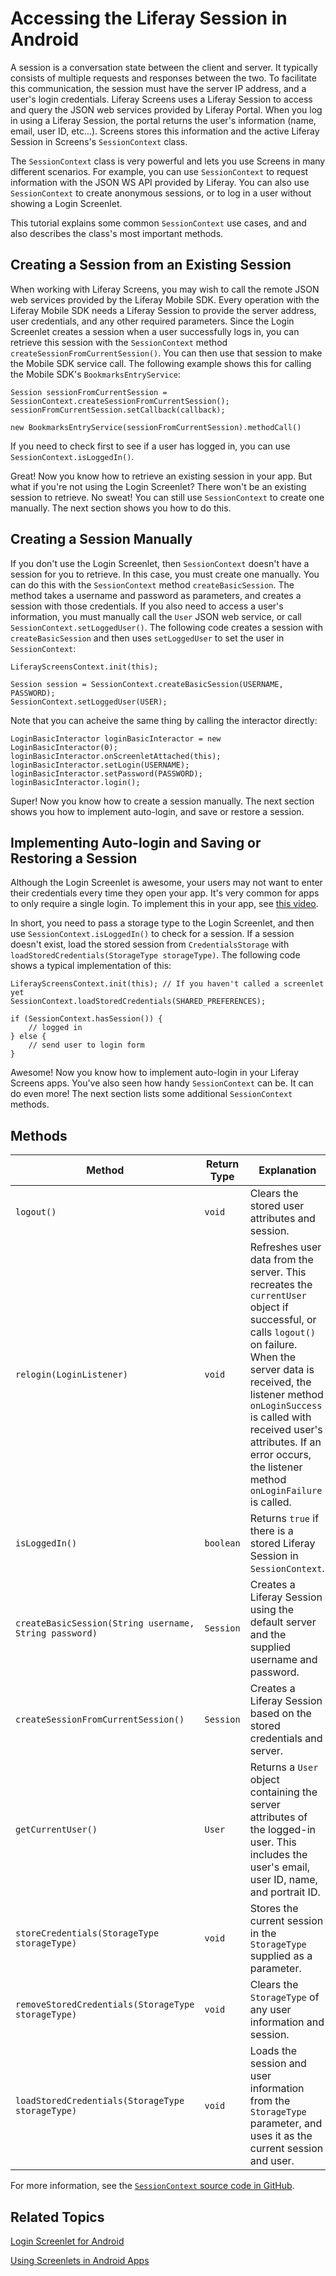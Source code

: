 # Accessing the Liferay Session in Android [](id=accessing-the-liferay-session-in-android)

A session is a conversation state between the client and server. It typically 
consists of multiple requests and responses between the two. To facilitate this 
communication, the session must have the server IP address, and a user's login 
credentials. Liferay Screens uses a Liferay Session to access and query the 
JSON web services provided by Liferay Portal. When you log in using a Liferay 
Session, the portal returns the user's information (name, email, user ID, 
etc...). Screens stores this information and the active Liferay Session in 
Screens's `SessionContext` class. 

The `SessionContext` class is very powerful and lets you use Screens in many 
different scenarios. For example, you can use `SessionContext` to request 
information with the JSON WS API provided by Liferay. You can also use 
`SessionContext` to create anonymous sessions, or to log in a user without 
showing a Login Screenlet.

This tutorial explains some common `SessionContext` use cases, and and also 
describes the class's most important methods. 

## Creating a Session from an Existing Session [](id=creating-a-session-from-an-existing-session)

When working with Liferay Screens, you may wish to call the remote JSON web 
services provided by the Liferay Mobile SDK. Every operation with the Liferay 
Mobile SDK needs a Liferay Session to provide the server address, user 
credentials, and any other required parameters. Since the Login Screenlet 
creates a session when a user successfully logs in, you can retrieve this 
session with the `SessionContext` method `createSessionFromCurrentSession()`. 
You can then use that session to make the Mobile SDK service call. The following 
example shows this for calling the Mobile SDK's `BookmarksEntryService`: 

    Session sessionFromCurrentSession = SessionContext.createSessionFromCurrentSession();
    sessionFromCurrentSession.setCallback(callback);

    new BookmarksEntryService(sessionFromCurrentSession).methodCall()

If you need to check first to see if a user has logged in, you can use 
`SessionContext.isLoggedIn()`. 

Great! Now you know how to retrieve an existing session in your app. But what if 
you're not using the Login Screenlet? There won't be an existing session to 
retrieve. No sweat! You can still use `SessionContext` to create one manually. 
The next section shows you how to do this. 

## Creating a Session Manually [](id=creating-a-session-manually)

If you don't use the Login Screenlet, then `SessionContext` doesn't have a 
session for you to retrieve. In this case, you must create one manually. You can 
do this with the `SessionContext` method `createBasicSession`. The method takes 
a username and password as parameters, and creates a session with those 
credentials. If you also need to access a user's information, you must manually 
call the `User` JSON web service, or call `SessionContext.setLoggedUser()`. The 
following code creates a session with `createBasicSession` and then uses 
`setLoggedUser` to set the user in `SessionContext`:

    LiferayScreensContext.init(this);

    Session session = SessionContext.createBasicSession(USERNAME, PASSWORD);
    SessionContext.setLoggedUser(USER);

Note that you can acheive the same thing by calling the interactor directly: 

    LoginBasicInteractor loginBasicInteractor = new LoginBasicInteractor(0);
    loginBasicInteractor.onScreenletAttached(this);
    loginBasicInteractor.setLogin(USERNAME);
    loginBasicInteractor.setPassword(PASSWORD);
    loginBasicInteractor.login();

Super! Now you know how to create a session manually. The next section shows you 
how to implement auto-login, and save or restore a session.

## Implementing Auto-login and Saving or Restoring a Session [](id=implementing-auto-login-and-saving-or-restoring-a-session)

Although the Login Screenlet is awesome, your users may not want to enter their 
credentials every time they open your app. It's very common for apps to only 
require a single login. To implement this in your app, see 
[this video](https://www.youtube.com/watch?v=kEZEahTzuck). 

In short, you need to pass a storage type to the Login Screenlet, and then use 
`SessionContext.isLoggedIn()` to check for a session. If a session doesn't 
exist, load the stored session from `CredentialsStorage` with 
`loadStoredCredentials(StorageType storageType)`. The following code shows a 
typical implementation of this:

    LiferayScreensContext.init(this); // If you haven't called a screenlet yet
    SessionContext.loadStoredCredentials(SHARED_PREFERENCES);

    if (SessionContext.hasSession()) {
	    // logged in
    } else {
	    // send user to login form
    }

Awesome! Now you know how to implement auto-login in your Liferay Screens apps. 
You've also seen how handy `SessionContext` can be. It can do even more! The 
next section lists some additional `SessionContext` methods. 

## Methods [](id=methods)

| Method | Return Type | Explanation |
|--------|-------------|-------------| 
| `logout()` | `void` | Clears the stored user attributes and session. |
| `relogin(LoginListener)` | `void` | Refreshes user data from the server. This recreates the `currentUser` object if successful, or calls `logout()` on failure. When the server data is received, the listener method `onLoginSuccess` is called with received user's attributes. If an error occurs, the listener method `onLoginFailure` is called. |
| `isLoggedIn()` | `boolean` | Returns `true` if there is a stored Liferay Session in `SessionContext`. |
| `createBasicSession(String username, String password)` | `Session` | Creates a Liferay Session using the default server and the supplied username and password. |
| `createSessionFromCurrentSession()` | `Session` | Creates a Liferay Session based on the stored credentials and server. |
| `getCurrentUser()` | `User` | Returns a `User` object containing the server attributes of the logged-in user. This includes the user's email, user ID, name, and portrait ID. |
| `storeCredentials(StorageType storageType)` | `void` | Stores the current session in the `StorageType` supplied as a parameter. |
| `removeStoredCredentials(StorageType storageType)` | `void` | Clears the `StorageType` of any user information and session. |
| `loadStoredCredentials(StorageType storageType)` | `void` | Loads the session and user information from the `StorageType` parameter, and uses it as the current session and user. |

For more information, see the 
[`SessionContext` source code in GitHub](https://github.com/liferay/liferay-screens/blob/master/android/library/core/src/main/java/com/liferay/mobile/screens/context/SessionContext.java).

## Related Topics [](id=related-topics)

[Login Screenlet for Android](/develop/reference/-/knowledge_base/6-2/loginscreenlet-for-android)

[Using Screenlets in Android Apps](/develop/tutorials/-/knowledge_base/6-2/using-screenlets-in-android-apps)
